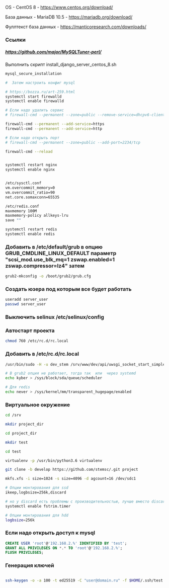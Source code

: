OS - CentOS 8 - https://www.centos.org/download/

База данных - MariaDB 10.5 -  https://mariadb.org/download/

Фуллтекст база данных - https://manticoresearch.com/downloads/

### Ссылки

##### https://github.com/major/MySQLTuner-perl/

Выполнить скрипт install_django_server_centos_8.sh

```bash
mysql_secure_installation

#  Затем настроить конфиг mysql

# https://bozza.ru/art-259.html
systemctl start firewalld
systemctl enable firewalld

# Если надо удалить сервис
# firewall-cmd --permanent --zone=public --remove-service=dhcpv6-client

firewall-cmd --permanent --add-service=https
firewall-cmd --permanent --add-service=http

# Если надо открыть порт
# firewall-cmd --permanent --zone=public --add-port=2234/tcp

firewall-cmd --reload


systemctl restart nginx
systemctl enable nginx


/etc/sysctl.conf
vm.overcommit_memory=0
vm.overcommit_ratio=90
net.core.somaxconn=65535

/etc/redis.conf
maxmemory 100M
maxmemory-policy allkeys-lru
save ""

systemctl restart redis
systemctl enable redis


```

### Добавить в /etc/default/grub в опцию GRUB_CMDLINE_LINUX_DEFAULT параметр  "scsi_mod.use_blk_mq=1 zswap.enabled=1 zswap.compressor=lz4" затем

```bash
grub2-mkconfig -o /boot/grub2/grub.cfg
```

### Создать юзера под которым все будет работать

```bash
useradd server_user
passwd server_user
```

### Выключить selinux /etc/selinux/config

### Автостарт проекта

```bash
chmod 760 /etc/rc.d/rc.local
```

### Добавить в /etc/rc.d/rc.local

```bash
/usr/bin/sudo -H -u dev_stem /srv/www/dev/api/uwsgi_socket_start_simple.sh -d

# В grub2 опция не работает, тогда так  или  через systemd
echo kyber > /sys/block/sda/queue/scheduler

# Для redis
echo never > /sys/kernel/mm/transparent_hugepage/enabled


```

### Виртуальное окружение

```bash
cd /srv

mkdir project_dir

cd project_dir

mkdir test

cd test

virtualenv -p /usr/bin/python3.6 virtualenv

git clone -b develop https://github.com/stemsc/.git project

```

```bash
mkfs.xfs -i size=1024 -s size=4096 -d agcount=16 /dev/sdc1

# Опции монтирования для ssd
ikeep,logbsize=256k,discard

# но у discard есть проблемы с производительностью, лучше вместо discard
systemctl enable fstrim.timer

# Опции монтирования для hdd
logbsize=256k
```

### Если надо открыть доступ к mysql

```sql
CREATE USER 'root'@'192.168.2.%' IDENTIFIED BY 'test';
GRANT ALL PRIVILEGES ON *.* TO 'root'@'192.168.2.%';
FLUSH PRIVILEGES;

```

### Генерация ключей

```bash

ssh-keygen -o -a 100 -t ed25519 -C "user@domain.ru" -f $HOME/.ssh/test
```




